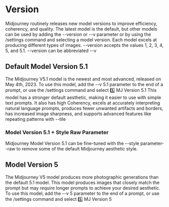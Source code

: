# Version
Midjourney routinely releases new model versions to improve efficiency, coherency, and quality. The latest model is the default, but other models can be used by adding the --version or --v parameter or by using the /settings command and selecting a model version. Each model excels at producing different types of images.
--version accepts the values 1, 2, 3, 4, 5, and 5.1.
--version can be abbreviated --v
## Default Model Version 5.1
The Midjourney V5.1 model is the newest and most advanced, released on May 4th, 2023. To use this model, add the --v 5.1 parameter to the end of a prompt, or use the /settings command and select 5️⃣ MJ Version 5.1
This model has a stronger default aesthetic, making it easier to use with simple text prompts. It also has high Coherency, excels at accurately interpreting natural language prompts, produces fewer unwanted artifacts and borders, has increased image sharpness, and supports advanced features like repeating patterns with --tile
### Model Version 5.1 + Style Raw Parameter
Midjourney Model Version 5.1 can be fine-tuned with the --style parameter--raw to remove some of the default Midjourney aesthetic style.
## Model Version 5
The Midjourney V5 model produces more photographic generations than the default 5.1 model. This model produces images that closely match the prompt but may require longer prompts to achieve your desired aesthetic.
To use this model, add the --v 5 parameter to the end of a prompt, or use the /settings command and select 5️⃣ MJ Version 5
